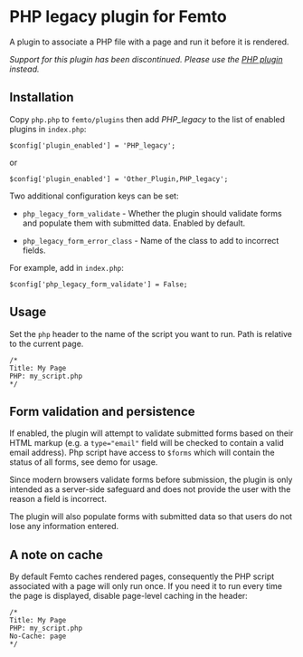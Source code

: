 PHP legacy plugin for Femto
===========================

A plugin to associate a PHP file with a page and run it before it is rendered.

*Support for this plugin has been discontinued. Please use the
[PHP plugin](https://github.com/neckcen/femto-plugin/tree/master/php) instead.*

Installation
------------
Copy `php.php` to `femto/plugins` then add _PHP_legacy_ to the list of enabled
plugins in `index.php`:

    $config['plugin_enabled'] = 'PHP_legacy';

or

    $config['plugin_enabled'] = 'Other_Plugin,PHP_legacy';

Two additional configuration keys can be set:

* `php_legacy_form_validate` - Whether the plugin should validate forms and populate
them with submitted data. Enabled by default.

* `php_legacy_form_error_class` - Name of the class to add to incorrect fields.

For example, add in `index.php`:

    $config['php_legacy_form_validate'] = False;

Usage
-----
Set the `php` header to the name of the script you want to run. Path is relative
to the current page.

    /*
    Title: My Page
    PHP: my_script.php
    */

Form validation and persistence
-------------------------------
If enabled, the plugin will attempt to validate submitted forms based on their
HTML markup (e.g. a `type="email"` field will be checked to contain a valid
email address). Php script have access to `$forms` which will contain the status
of all forms, see demo for usage.

Since modern browsers validate forms before submission, the plugin is only 
intended as a server-side safeguard and does not provide the user with the
reason a field is incorrect.

The plugin will also populate forms with submitted data so that users do not
lose any information entered.

A note on cache
---------------
By default Femto caches rendered pages, consequently the PHP script associated
with a page will only run once. If you need it to run every time the page is
displayed, disable page-level caching in the header:

    /*
    Title: My Page
    PHP: my_script.php
    No-Cache: page
    */
